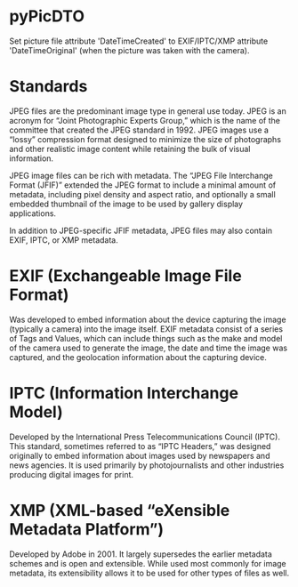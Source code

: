 # pyPicDTO
Set picture file attribute 'DateTimeCreated' to EXIF/IPTC/XMP attribute 'DateTimeOriginal' (when the picture was taken with the camera).

# Standards
JPEG files are the predominant image type in general use today. JPEG is an acronym for “Joint Photographic Experts Group,” which is the name of the committee that created the JPEG standard in 1992. JPEG images use a “lossy” compression format designed to minimize the size of photographs and other realistic image content while retaining the bulk of visual information.

JPEG image files can be rich with metadata. The “JPEG File Interchange Format (JFIF)” extended the JPEG format to include a minimal amount of metadata, including pixel density and aspect ratio, and optionally a small embedded thumbnail of the image to be used by gallery display applications.

In addition to JPEG-specific JFIF metadata, JPEG files may also contain EXIF, IPTC, or XMP metadata.

# EXIF (Exchangeable Image File Format) 
Was developed to embed information about the device capturing the image (typically a camera) into the image itself. EXIF metadata consist of a series of Tags and Values, which can include things such as the make and model of the camera used to generate the image, the date and time the image was captured, and the geolocation information about the capturing device.

# IPTC (Information Interchange Model) 
Developed by the International Press Telecommunications Council (IPTC). This standard, sometimes referred to as “IPTC Headers,” was designed originally to embed information about images used by newspapers and news agencies. It is used primarily by photojournalists and other industries producing digital images for print.

# XMP (XML-based “eXensible Metadata Platform”) 
Developed by Adobe in 2001. It largely supersedes the earlier metadata schemes and is open and extensible. While used most commonly for image metadata, its extensibility allows it to be used for other types of files as well.
